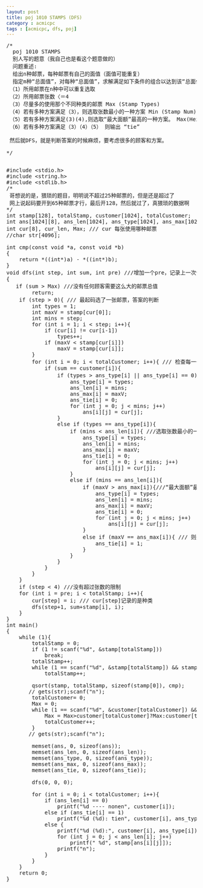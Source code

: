 ```yaml
---
layout: post
title: poj 1010 STAMPS (DFS)
category : acmicpc
tags : [acmicpc, dfs, poj]
---
```


<pre>/*    
  poj 1010 STAMPS    
  别人写的题意（我自己也是看这个题意做的）    
  问题重述:    
  给出n种邮票，每种邮票有自己的面值（面值可能重复）    
  指定m种“总面值”，对每种“总面值”，求解满足如下条件的组合以达到该“总面值”    
 （1）所用邮票在n种中可以重复选取    
 （2）所用邮票张数〈＝4    
 （3）尽量多的使用那个不同种类的邮票 Max (Stamp Types)    
 （4）若有多种方案满足（3），则选取张数最小的一种方案 Min (Stamp Num)    
 （5）若有多种方案满足(3)(4),则选取“最大面额”最高的一种方案。 Max(Heightest Value)    
 （6）若有多种方案满足（3）（4）（5） 则输出 “tie”    
     
 然后就DFS，就是判断答案的时候麻烦，要考虑很多的顾客和方案。    
      
*/</pre>    
<!--more-->    
<pre>    
#include &lt;stdio.h&gt;    
#include &lt;string.h&gt;    
#include &lt;stdlib.h&gt;    
/*    
 哥想说的是，猥琐的题目，明明说不超过25种邮票的，但是还是超过了    
 网上说起码要开到65种邮票才行，最后开128，然后就过了，真猥琐的数据啊    
*/    
int stamp[128], totalStamp, customer[1024], totalCustomer;    
int ans[1024][8], ans_len[1024], ans_type[1024], ans_max[1024], ans_tie[1024];    
int cur[8], cur_len, Max; /// cur 每张使用哪种邮票    
//char str[4096];    
    
int cmp(const void *a, const void *b)    
{    
    return *((int*)a) - *((int*)b);    
}    
void dfs(int step, int sum, int pre) ///增加一个pre，记录上一次使用的邮票，就过了样例    
{    
   if (sum &gt; Max) ///没有任何顾客需要这么大的邮票总值    
        return;    
    if (step &gt; 0){ /// 最起码选了一张邮票，答案的判断    
        int types = 1;    
        int maxV = stamp[cur[0]];    
        int mins = step;    
        for (int i = 1; i &lt; step; i++){    
            if (cur[i] != cur[i-1])    
                types++;    
            if (maxV &lt; stamp[cur[i]])    
                maxV = stamp[cur[i]];    
        }    
        for (int i = 0; i &lt; totalCustomer; i++){ /// 检查每一个顾客    
            if (sum == customer[i]){    
                if (types &gt; ans_type[i] || ans_type[i] == 0){ ///尽量多的使用那个不同种类的邮票 Max (Stamp Types)    
                    ans_type[i] = types;    
                    ans_len[i] = mins;    
                    ans_max[i] = maxV;    
                    ans_tie[i] = 0;    
                    for (int j = 0; j &lt; mins; j++)    
                        ans[i][j] = cur[j];    
                }    
                else if (types == ans_type[i]){    
                    if (mins &lt; ans_len[i]){ ///选取张数最小的一种方案 Min (Stamp Num)    
                        ans_type[i] = types;    
                        ans_len[i] = mins;    
                        ans_max[i] = maxV;    
                        ans_tie[i] = 0;    
                        for (int j = 0; j &lt; mins; j++)    
                            ans[i][j] = cur[j];    
                    }    
                    else if (mins == ans_len[i]){    
                        if (maxV &gt; ans_max[i]){///“最大面额”最高的一种方案。 Max(Heightest Value)    
                            ans_type[i] = types;    
                            ans_len[i] = mins;    
                            ans_max[i] = maxV;    
                            ans_tie[i] = 0;    
                            for (int j = 0; j &lt; mins; j++)    
                                ans[i][j] = cur[j];    
                        }    
                        else if (maxV == ans_max[i]){ /// 则是 “tie”    
                            ans_tie[i] = 1;     
                        }    
                    }    
                }    
            }    
        }    
    }    
    if (step &lt; 4) ///没有超过张数的限制    
    for (int i = pre; i &lt; totalStamp; i++){    
        cur[step] = i; /// cur[step]记录的是种类    
        dfs(step+1, sum+stamp[i], i);    
    }    
}    
int main()    
{    
    while (1){    
        totalStamp = 0;    
        if (1 != scanf("%d", &amp;stamp[totalStamp]))    
            break;    
        totalStamp++;    
        while (1 == scanf("%d", &amp;stamp[totalStamp]) &amp;&amp; stamp[totalStamp])    
            totalStamp++;    
            
        qsort(stamp, totalStamp, sizeof(stamp[0]), cmp);    
       // gets(str);scanf("n");    
        totalCustomer= 0;    
        Max = 0;    
        while (1 == scanf("%d", &amp;customer[totalCustomer]) &amp;&amp; customer[totalCustomer]){    
            Max = Max&gt;customer[totalCustomer]?Max:customer[totalCustomer];    
            totalCustomer++;    
        }    
       // gets(str);scanf("n");    
            
        memset(ans, 0, sizeof(ans));    
        memset(ans_len, 0, sizeof(ans_len));    
        memset(ans_type, 0, sizeof(ans_type));    
        memset(ans_max, 0, sizeof(ans_max));    
        memset(ans_tie, 0, sizeof(ans_tie));    
            
        dfs(0, 0, 0);    
            
        for (int i = 0; i &lt; totalCustomer; i++){    
            if (ans_len[i] == 0)    
                printf("%d ---- nonen", customer[i]);    
            else if (ans_tie[i] == 1)    
                printf("%d (%d): tien", customer[i], ans_type[i]);    
            else {    
                printf("%d (%d):", customer[i], ans_type[i]);    
                for (int j = 0; j &lt; ans_len[i]; j++)    
                    printf(" %d", stamp[ans[i][j]]);    
                printf("n");    
            }    
        }    
    }    
    return 0;    
}</pre>